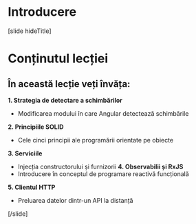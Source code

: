 # Introducere

[slide hideTitle]

# Conținutul lecției

## În această lecție veți învăța:

**1. Strategia de detectare a schimbărilor**
- Modificarea modului în care Angular detectează schimbările

**2. Principiile SOLID**
- Cele cinci principii ale programării orientate pe obiecte

**3. Serviciile**
- Injecția constructorului și furnizorii
**4. Observabilii și RxJS**
- Introducere în conceptul de programare reactivă funcțională

**5. Clientul HTTP**
- Preluarea datelor dintr-un API la distanță

[/slide]
